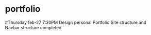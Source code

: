 # portfolio
#Thursday feb-27 7:30PM
Design personal Portfolio
Site structure and Navbar structure completed
